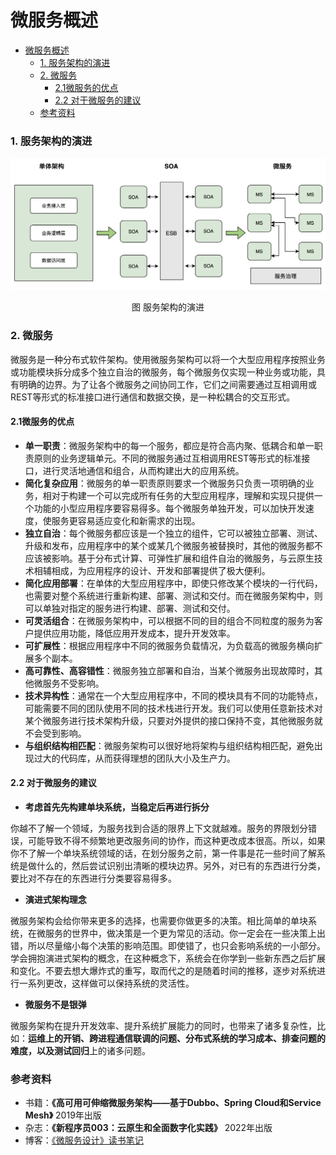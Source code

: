 微服务概述
=============
- [微服务概述](#微服务概述)
    - [1. 服务架构的演进](#1服务架构的演进)
    - [2. 微服务](#2微服务)
      - [2.1微服务的优点](#2-1微服务的优点)
      - [2.2 对于微服务的建议](#2-2对于微服务的建议)
    - [参考资料](#参考资料)


### 1. 服务架构的演进
![服务架构的演进](image/服务架构的演进.png)
<p align="center">图 服务架构的演进</p>

### 2. 微服务
微服务是一种分布式软件架构。使用微服务架构可以将一个大型应用程序按照业务或功能模块拆分成多个独立自治的微服务，每个微服务仅实现一种业务或功能，具有明确的边界。为了让各个微服务之间协同工作，它们之间需要通过互相调用或REST等形式的标准接口进行通信和数据交换，是一种松耦合的交互形式。

#### 2.1微服务的优点
* **单一职责**：微服务架构中的每一个服务，都应是符合高内聚、低耦合和单一职责原则的业务逻辑单元。不同的微服务通过互相调用REST等形式的标准接口，进行灵活地通信和组合，从而构建出大的应用系统。
* **简化复杂应用**：微服务的单一职责原则要求一个微服务只负责一项明确的业务，相对于构建一个可以完成所有任务的大型应用程序，理解和实现只提供一个功能的小型应用程序要容易得多。每个微服务单独开发，可以加快开发速度，使服务更容易适应变化和新需求的出现。
* **独立自治**：每个微服务都应该是一个独立的组件，它可以被独立部署、测试、升级和发布，应用程序中的某个或某几个微服务被替换时，其他的微服务都不应该被影响。基于分布式计算、可弹性扩展和组件自治的微服务，与云原生技术相辅相成，为应用程序的设计、开发和部署提供了极大便利。
* **简化应用部署**：在单体的大型应用程序中，即使只修改某个模块的一行代码，也需要对整个系统进行重新构建、部署、测试和交付。而在微服务架构中，则可以单独对指定的服务进行构建、部署、测试和交付。
* **可灵活组合**：在微服务架构中，可以根据不同的目的组合不同粒度的服务为客户提供应用功能，降低应用开发成本，提升开发效率。
* **可扩展性**：根据应用程序中不同的微服务负载情况，为负载高的微服务横向扩展多个副本。
* **高可靠性、高容错性**：微服务独立部署和自治，当某个微服务出现故障时，其他微服务不受影响。
* **技术异构性**：通常在一个大型应用程序中，不同的模块具有不同的功能特点，可能需要不同的团队使用不同的技术栈进行开发。我们可以使用任意新技术对某个微服务进行技术架构升级，只要对外提供的接口保持不变，其他微服务就不会受到影响。
* **与组织结构相匹配**：微服务架构可以很好地将架构与组织结构相匹配，避免出现过大的代码库，从而获得理想的团队大小及生产力。

#### 2.2 对于微服务的建议
* **考虑首先先构建单块系统，当稳定后再进行拆分**

你越不了解一个领域，为服务找到合适的限界上下文就越难。服务的界限划分错误，可能导致不得不频繁地更改服务间的协作，而这种更改成本很高。所以，如果你不了解一个单块系统领域的话，在划分服务之前，第一件事是花一些时间了解系统是做什么的，然后尝试识别出清晰的模块边界。另外，对已有的东西进行分类，要比对不存在的东西进行分类要容易得多。
* **演进式架构理念**

微服务架构会给你带来更多的选择，也需要你做更多的决策。相比简单的单块系统，在微服务的世界中，做决策是一个更为常见的活动。你一定会在一些决策上出错，所以尽量缩小每个决策的影响范围。即使错了，也只会影响系统的一小部分。学会拥抱演进式架构的概念，在这种概念下，系统会在你学到一些新东西之后扩展和变化。不要去想大爆炸式的重写，取而代之的是随着时间的推移，逐步对系统进行一系列更改，这样做可以保持系统的灵活性。
* **微服务不是银弹**

微服务架构在提升开发效率、提升系统扩展能力的同时，也带来了诸多复杂性，比如：**运维上的开销、跨进程通信联调的问题、分布式系统的学习成本、排查问题的难度，以及测试回归**上的诸多问题。

### 参考资料
* 书籍：**《高可用可伸缩微服务架构——基于Dubbo、Spring Cloud和Service Mesh》**  2019年出版
* 杂志：**《新程序员003：云原生和全面数字化实践》** 2022年出版
* 博客：[《微服务设计》读书笔记](https://blog.51cto.com/yaocoder/2108703)


